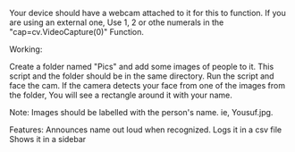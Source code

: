 Your device should have a webcam attached to it for this to function. If you are using an external one, Use 1, 2 or othe numerals in the "cap=cv.VideoCapture(0)" Function.

Working:

Create a folder named "Pics" and add some images of people to it. This script and the folder should be in the same directory. Run the script and face the cam. If the camera detects your face from one of the images from the folder, You will see a rectangle around it with your name.

Note: Images should be labelled with the person's name.
ie, Yousuf.jpg.

Features:
Announces name out loud when recognized.
Logs it in a csv file
Shows it in a sidebar
